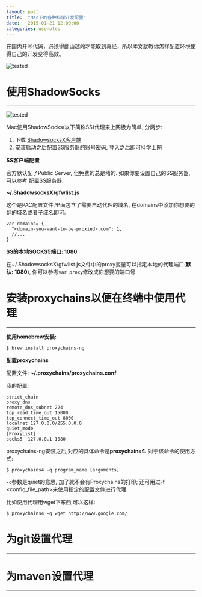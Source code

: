 ```yaml
---
layout: post
title:  "Mac下的各种科学开发配置"
date:   2015-01-21 12:00:00
categories: usenotes
---
```


在国内开写代码，必须得翻山越岭才能取到真经，所以本文就教你怎样配置环境使得自己的开发变得高效。

![tested](https://img.shields.io/badge/本文所述方法在Mac_OS_X_10.10-通过了验证-0088ff.svg)

# 使用ShadowSocks
---

![tested](https://img.shields.io/badge/推荐的ShadowSocksX版本:-2.6.2-0088ff.svg)

Mac使用ShadowSocks(以下简称SS)代理来上网极为简单, 分两步:

1. 下载 [ShadowsocksX客户端](https://sourceforge.net/projects/shadowsocksgui/)
2. 安装启动之后配置SS服务器的账号密码, 登入之后即可科学上网

**SS客户端配置**

官方默认配了Public Server, 但免费的总是堵的. 如果你要设置自己的SS服务器, 可以参考 [配置SS服务器]().

 **~/.ShadowsocksX/gfwlist.js**

这个是PAC配置文件,里面包含了需要自动代理的域名, 在domains中添加你想要的翻的域名或者子域名即可:

```
var domains= {
  "<domain-you-want-to-be-proxied>.com": 1,
  //...
}
```

**SS的本地SOCKS5端口: 1080**

在~/.ShadowsocksX/gfwlist.js文件中的proxy变量可以指定本地的代理端口(**默认: 1080**), 你可以参考`var proxy`修改成你想要的端口号

# 安装proxychains以便在终端中使用代理
---

**使用homebrew安装:**

```
$ brew install proxychains-ng
```

**配置proxychains**

配置文件: **~/.proxychains/proxychains.conf**

我的配置:

```
strict_chain
proxy_dns
remote_dns_subnet 224
tcp_read_time_out 15000
tcp_connect_time_out 8000
localnet 127.0.0.0/255.0.0.0
quiet_mode
[ProxyList]
socks5  127.0.0.1 1080
```

proxychains-ng安装之后,对应的具体命令是**proxychains4**. 对于该命令的使用方式:

```
$ proxychains4 -q program_name [arguments]
```

`-q`参数是quiet的意思, 加了就不会有Proxychains的打印; 还可用过-f <config_file_path>来使用指定的配置文件进行代理.

比如使用代理用wget下东西,可以这样:

```
$ proxychains4 -q wget http://www.google.com/
```

# 为git设置代理
---

# 为maven设置代理
---

